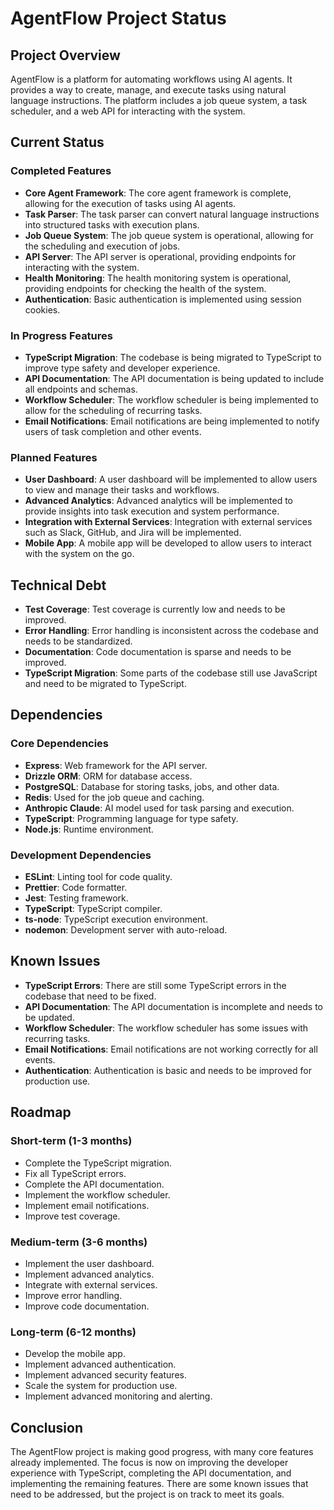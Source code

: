 # AgentFlow Project Status

## Project Overview

AgentFlow is a platform for automating workflows using AI agents. It provides a way to create, manage, and execute tasks using natural language instructions. The platform includes a job queue system, a task scheduler, and a web API for interacting with the system.

## Current Status

### Completed Features

- **Core Agent Framework**: The core agent framework is complete, allowing for the execution of tasks using AI agents.
- **Task Parser**: The task parser can convert natural language instructions into structured tasks with execution plans.
- **Job Queue System**: The job queue system is operational, allowing for the scheduling and execution of jobs.
- **API Server**: The API server is operational, providing endpoints for interacting with the system.
- **Health Monitoring**: The health monitoring system is operational, providing endpoints for checking the health of the system.
- **Authentication**: Basic authentication is implemented using session cookies.

### In Progress Features

- **TypeScript Migration**: The codebase is being migrated to TypeScript to improve type safety and developer experience.
- **API Documentation**: The API documentation is being updated to include all endpoints and schemas.
- **Workflow Scheduler**: The workflow scheduler is being implemented to allow for the scheduling of recurring tasks.
- **Email Notifications**: Email notifications are being implemented to notify users of task completion and other events.

### Planned Features

- **User Dashboard**: A user dashboard will be implemented to allow users to view and manage their tasks and workflows.
- **Advanced Analytics**: Advanced analytics will be implemented to provide insights into task execution and system performance.
- **Integration with External Services**: Integration with external services such as Slack, GitHub, and Jira will be implemented.
- **Mobile App**: A mobile app will be developed to allow users to interact with the system on the go.

## Technical Debt

- **Test Coverage**: Test coverage is currently low and needs to be improved.
- **Error Handling**: Error handling is inconsistent across the codebase and needs to be standardized.
- **Documentation**: Code documentation is sparse and needs to be improved.
- **TypeScript Migration**: Some parts of the codebase still use JavaScript and need to be migrated to TypeScript.

## Dependencies

### Core Dependencies

- **Express**: Web framework for the API server.
- **Drizzle ORM**: ORM for database access.
- **PostgreSQL**: Database for storing tasks, jobs, and other data.
- **Redis**: Used for the job queue and caching.
- **Anthropic Claude**: AI model used for task parsing and execution.
- **TypeScript**: Programming language for type safety.
- **Node.js**: Runtime environment.

### Development Dependencies

- **ESLint**: Linting tool for code quality.
- **Prettier**: Code formatter.
- **Jest**: Testing framework.
- **TypeScript**: TypeScript compiler.
- **ts-node**: TypeScript execution environment.
- **nodemon**: Development server with auto-reload.

## Known Issues

- **TypeScript Errors**: There are still some TypeScript errors in the codebase that need to be fixed.
- **API Documentation**: The API documentation is incomplete and needs to be updated.
- **Workflow Scheduler**: The workflow scheduler has some issues with recurring tasks.
- **Email Notifications**: Email notifications are not working correctly for all events.
- **Authentication**: Authentication is basic and needs to be improved for production use.

## Roadmap

### Short-term (1-3 months)

- Complete the TypeScript migration.
- Fix all TypeScript errors.
- Complete the API documentation.
- Implement the workflow scheduler.
- Implement email notifications.
- Improve test coverage.

### Medium-term (3-6 months)

- Implement the user dashboard.
- Implement advanced analytics.
- Integrate with external services.
- Improve error handling.
- Improve code documentation.

### Long-term (6-12 months)

- Develop the mobile app.
- Implement advanced authentication.
- Implement advanced security features.
- Scale the system for production use.
- Implement advanced monitoring and alerting.

## Conclusion

The AgentFlow project is making good progress, with many core features already implemented. The focus is now on improving the developer experience with TypeScript, completing the API documentation, and implementing the remaining features. There are some known issues that need to be addressed, but the project is on track to meet its goals.
